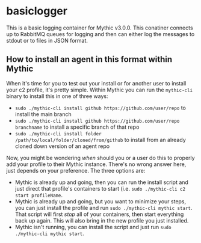 # basiclogger

This is a basic logging container for Mythic v3.0.0. This conatiner connects up to RabbitMQ queues for logging and then can either log the messages to stdout or to files in JSON format.

## How to install an agent in this format within Mythic

When it's time for you to test out your install or for another user to install your c2 profile, it's pretty simple. Within Mythic you can run the `mythic-cli` binary to install this in one of three ways:

* `sudo ./mythic-cli install github https://github.com/user/repo` to install the main branch
* `sudo ./mythic-cli install github https://github.com/user/repo branchname` to install a specific branch of that repo
* `sudo ./mythic-cli install folder /path/to/local/folder/cloned/from/github` to install from an already cloned down version of an agent repo

Now, you might be wondering _when_ should you or a user do this to properly add your profile to their Mythic instance. There's no wrong answer here, just depends on your preference. The three options are:

* Mythic is already up and going, then you can run the install script and just direct that profile's containers to start (i.e. `sudo ./mythic-cli c2 start profileName`.
* Mythic is already up and going, but you want to minimize your steps, you can just install the profile and run `sudo ./mythic-cli mythic start`. That script will first _stop_ all of your containers, then start everything back up again. This will also bring in the new profile you just installed.
* Mythic isn't running, you can install the script and just run `sudo ./mythic-cli mythic start`. 
